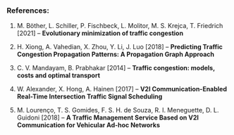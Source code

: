 ### References:

1.	M. Böther, L. Schiller, P. Fischbeck, L. Molitor, M. S. Krejca, T. Friedrich [2021] – 
**Evolutionary minimization of traffic congestion**

2.	H. Xiong, A. Vahedian, X. Zhou, Y. Li, J. Luo [2018] – 
**Predicting Traffic Congestion Propagation Patterns: A Propagation Graph Approach**

3.	C. V. Mandayam, B. Prabhakar [2014] –
**Traffic congestion: models, costs and optimal transport**

4.	W. Alexander, X. Hong, A. Hainen [2017] – 
**V2I Communication-Enabled Real-Time Intersection Traffic Signal Scheduling**

5.	M. Lourenço, T. S. Gomides, F. S. H. de Souza, R. I. Meneguette, D. L. Guidoni [2018] –
**A Traffic Management Service Based on V2I Communication for Vehicular Ad-hoc Networks**
